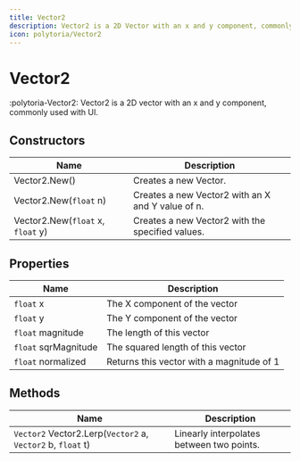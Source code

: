 ```yaml
---
title: Vector2
description: Vector2 is a 2D Vector with an x and y component, commonly used with UI.
icon: polytoria/Vector2
---
```


# Vector2

:polytoria-Vector2: Vector2 is a 2D vector with an x and y component, commonly used with UI.

## Constructors

| Name                              | Description                                       |
| --------------------------------- | ------------------------------------------------- |
| Vector2.New()                     | Creates a new Vector.                             |
| Vector2.New(`float` n)            | Creates a new Vector2 with an X and Y value of n. |
| Vector2.New(`float` x, `float` y) | Creates a new Vector2 with the specified values.  |

## Properties

| Name                 | Description                               |
| -------------------- | ----------------------------------------- |
| `float` x            | The X component of the vector             |
| `float` y            | The Y component of the vector             |
| `float` magnitude    | The length of this vector                 |
| `float` sqrMagnitude | The squared length of this vector         |
| `float` normalized   | Returns this vector with a magnitude of 1 |

## Methods

| Name                                                        | Description                               |
| ----------------------------------------------------------- | ----------------------------------------- |
| `Vector2` Vector2.Lerp(`Vector2` a, `Vector2` b, `float` t) | Linearly interpolates between two points. |
